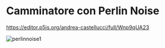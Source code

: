 # Camminatore con Perlin Noise

https://editor.p5js.org/andrea-castellucci/full/Wnp9qUA23

![perlinnoise1](https://user-images.githubusercontent.com/75098849/119203029-69ec0880-ba92-11eb-8a83-ff4d8d73636a.jpg)

